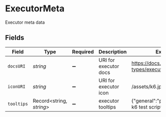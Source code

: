# ExecutorMeta

Executor meta data


## Fields

| Field                                                     | Type                                                      | Required                                                  | Description                                               | Example                                                   |
| --------------------------------------------------------- | --------------------------------------------------------- | --------------------------------------------------------- | --------------------------------------------------------- | --------------------------------------------------------- |
| `docsURI`                                                 | *string*                                                  | :heavy_minus_sign:                                        | URI for executor docs                                     | https://docs.testkube.io/test-types/executor-k6           |
| `iconURI`                                                 | *string*                                                  | :heavy_minus_sign:                                        | URI for executor icon                                     | /assets/k6.jpg                                            |
| `tooltips`                                                | Record<string, *string*>                                  | :heavy_minus_sign:                                        | executor tooltips                                         | {"general":"please provide k6 test script for execution"} |